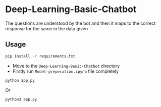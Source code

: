 # Deep-Learning-Basic-Chatbot
The questions are understood by the bot and then it maps to the correct response for the same in the data given

## Usage
```bash
pip install -r requirements.txt
```
- Move to the `Deep-Learning-Basic-Chatbot` directory
- Firstly run `Model-preperation.ipynb` file completely

```bash
python app.py
```
Or
```bash
python3 app.py
```

